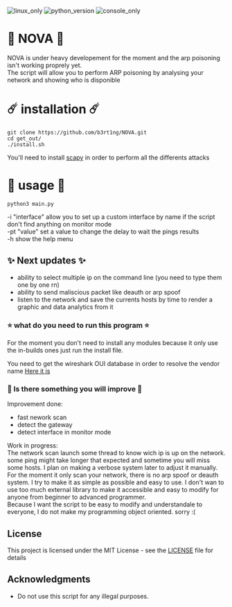 ![linux_only](https://badgen.net/badge/made%20for/Linux/red) ![python_version](https://badgen.net/badge/python/3.7/yellow) ![console_only](https://badgen.net/badge/icon/terminal%20only/pink?icon=terminal&label)
# 🌌 NOVA 🌌
NOVA is under heavy developement for the moment and the arp poisoning isn't working proprely yet.  
The script will allow you to perform ARP poisoning by analysing your network and showing who is disponible
# ☄️ installation ☄️ 
```
git clone https://github.com/b3rt1ng/NOVA.git
cd get_out/
./install.sh
```  
You'll need to install [scapy](https://scapy.net/) in order to perform all the differents attacks
# 🌟 usage 🌟
```
python3 main.py
``` 
-i "interface" allow you to set up a custom interface by name if the script don't find anything on monitor mode  
-pt "value" set a value to change the delay to wait the pings results  
-h show the help menu  
## ✨ Next updates ✨

* ability to select multiple ip on the command line (you need to type them one by one rn)
* ability to send maliscious packet like deauth or arp spoof
* listen to the network and save the currents hosts by time to render a graphic and data analytics from it

### ⭐ what do you need to run this program ⭐

For the moment you don't need to install any modules because it only use the in-builds ones just run the install file.

You need to get the wireshark OUI database in order to resolve the vendor name
[Here it is](https://gitlab.com/wireshark/wireshark/raw/master/manuf)

### 💫 Is there something you will improve 💫
Improvement done:  
- fast nework scan
- detect the gateway
- detect interface in monitor mode  

Work in progress:  
The network scan launch some thread to know wich ip is up on the network. some ping might take longer that expected and sometime you will miss some hosts. I plan on making a verbose system later to adjust it manually.  
For the moment it only scan your network, there is no arp spoof or deauth system. I try to make it as simple as possible and easy to use. I don't wan to use too much external library to make it accessible and easy to modify for anyone from beginner to advanced programmer.  
Because I want the script to be easy to modify and understandale to everyone, I do not make my programming object oriented. sorry :(
## License

This project is licensed under the MIT License - see the [LICENSE](LICENSE) file for details

## Acknowledgments

* Do not use this script for any illegal purposes.

